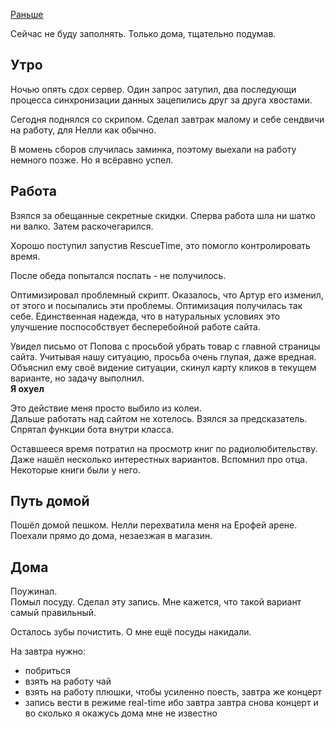 [Раньше](2019.10.02.md)

Сейчас не буду заполнять. Только дома, тщательно подумав.
## Утро
Ночью опять сдох сервер. Один запрос затупил, два последующи процесса синхронизации данных зацепились друг за друга хвостами.

Сегодня поднялся со скрипом. Сделал завтрак малому и себе сендвичи на работу, для Нелли как обычно.

В момень сборов случилась заминка, поэтому выехали на работу немного позже. Но я всёравно успел.
## Работа
Взялся за обещанные секретные скидки. Сперва работа шла ни шатко ни валко. Затем раскочегарился.

Хорошо поступил запустив RescueTime, это помогло контролировать время.

После обеда попытался поспать - не получилось.

Оптимизировал проблемный скрипт. Оказалось, что Артур его изменил, от этого и посыпались эти проблемы. Оптимизация получилась так себе. Единственная надежда, что в натуральных условиях это улучшение поспособствует бесперебойной работе сайта.

Увидел письмо от Попова с просьбой убрать товар с главной страницы сайта. Учитывая нашу ситуацию, просьба очень глупая, даже вредная. Объяснил ему своё видение ситуации, скинул карту кликов в текущем варианте, но задачу выполнил.  
**Я охуел**

Это действие меня просто выбило из колеи.  
Дальше работать над сайтом не хотелось. Взялся за предсказатель. Спрятал функции бота внутри класса.

Оставшееся время потратил на просмотр книг по радиолюбительству. Даже нашёл несколько интерестных вариантов. Вспомнил про отца. Некоторые книги были у него.
## Путь домой
Пошёл домой пешком. Нелли перехватила меня на Ерофей арене. Поехали прямо до дома, незаезжая в магазин.
## Дома
Поужинал.  
Помыл посуду.
Сделал эту запись. Мне кажется, что такой вариант самый правильный.

Осталось зубы почистить.
О мне ещё посуды накидали.

На завтра нужно:
 - побриться
 - взять на работу чай
 - взять на работу плюшки, чтобы усиленно поесть, завтра же концерт
 - запись вести в режиме real-time ибо завтра завтра снова концерт и во сколько я окажусь дома мне не известно